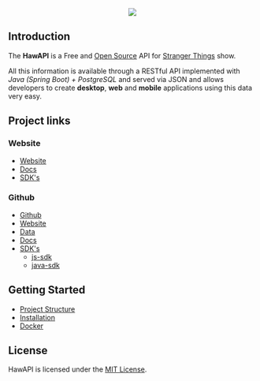 <div align=center>

<img src="https://user-images.githubusercontent.com/76869974/213055418-bedc1686-b6ea-4b84-835a-28764bfc07ee.png"/>

</div>

## Introduction

The **HawAPI** is a Free and <a href="https://github.com/HawAPI/" target="_blank">Open Source</a> API for <a href="https://www.netflix.com/title/80057281" target="_blank">Stranger Things</a> show.

All this information is available through a RESTful API implemented with _Java (Spring Boot) + PostgreSQL_ and served via JSON and allows developers to create **desktop**, **web** and **mobile** applications using this data very easy.

## Project links

### Website

- [Website](https://hawapi.theproject.id)
- [Docs](https://hawapi.theproject.id/docs)
- [SDK's](https://hawapi.theproject.id/docs/sdks)

### Github

- [Github](https://github.com/HawAPI)
- [Website](https://github.com/HawAPI/website)
- [Data](https://github.com/HawAPI/api-data)
- [Docs](https://github.com/HawAPI/docs)
- [SDK's](https://github.com/orgs/HawAPI/repositories?q=Sdk)
  - [js-sdk](https://github.com/HawAPI/js-sdk)
  - [java-sdk](https://github.com/HawAPI/java-sdk)

## Getting Started

- [Project Structure](GETTING-STARTED.md#project-structure)
- [Installation](GETTING-STARTED.md#installation)
- [Docker](GETTING-STARTED.md#docker)

## License

HawAPI is licensed under the [MIT License](LICENSE).
